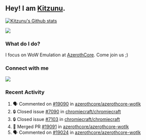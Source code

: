 ## Hey! I am [Kitzunu](https://Github.com/Kitzunu).

<!--<a href="https://github-readme-stats.kitzunu.vercel.app/api?username=Kitzunu&show_icons=true&theme=dark">
  <img align="center" src="https://github-readme-stats.kitzunu.vercel.app/api?username=Kitzunu&show_icons=true&theme=dark" />
</a>-->

[![Kitzunu's Github stats](https://github-readme-stats.vercel.app/api?username=kitzunu&theme=github_dark&show_icons=true)](https://github.com/Kitzunu)

<a href="https://github-readme-stats.kitzunu.vercel.app/api?username=Kitzunu&show_icons=true&theme=dark">
  <img align="center" src="https://github-readme-stats.vercel.app/api/top-langs/?username=Kitzunu&layout=compact&theme=dark" />
</a>

### What do I do?

I focus on WoW Emulation at [AzerothCore](https://Github.com/AzerothCore). Come join us ;)

### Connect with me
[![](https://img.shields.io/badge/AzerothCore%20Discord-Connect%20with%20me!-green)](https://discord.com/invite/gkt4y2x)

### Recent Activity

<!--START_SECTION:activity-->
1. 🗣 Commented on [#19090](https://github.com/azerothcore/azerothcore-wotlk/pull/19090#issuecomment-2177212083) in [azerothcore/azerothcore-wotlk](https://github.com/azerothcore/azerothcore-wotlk)
2. 🔒 Closed issue [#7090](https://github.com/chromiecraft/chromiecraft/issues/7090) in [chromiecraft/chromiecraft](https://github.com/chromiecraft/chromiecraft)
3. 🔒 Closed issue [#7103](https://github.com/chromiecraft/chromiecraft/issues/7103) in [chromiecraft/chromiecraft](https://github.com/chromiecraft/chromiecraft)
4. 🎉 Merged PR [#19091](https://github.com/azerothcore/azerothcore-wotlk/pull/19091) in [azerothcore/azerothcore-wotlk](https://github.com/azerothcore/azerothcore-wotlk)
5. 🗣 Commented on [#19024](https://github.com/azerothcore/azerothcore-wotlk/pull/19024#issuecomment-2177210914) in [azerothcore/azerothcore-wotlk](https://github.com/azerothcore/azerothcore-wotlk)
<!--END_SECTION:activity-->
